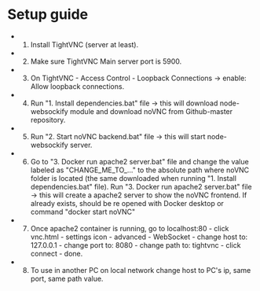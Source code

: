 # Setup guide
- 1. Install TightVNC (server at least).
- 2. Make sure TightVNC Main server port is 5900.
- 3. On TightVNC - Access Control - Loopback Connections -> enable: Allow loopback connections.
- 4. Run "1. Install dependencies.bat" file -> this will download node-websockify module and download
noVNC from Github-master repository.
- 5. Run "2. Start noVNC backend.bat" file -> this will start node-websockify server.
- 6. Go to "3. Docker run apache2 server.bat" file and change the value labeled as "CHANGE_ME_TO_..." to the absolute
path where noVNC folder is located (the same downloaded when running "1. Install dependencies.bat" file). Run "3. Docker run apache2 server.bat" file -> this will create a apache2 server to show the noVNC frontend. If already exists, should be re opened with Docker desktop or command "docker start noVNC"
- 7. Once apache2 container is running, go to localhost:80 - click vnc.html - settings icon - advanced - WebSocket - change host to: 127.0.0.1 - change port to: 8080 - change path to: tightvnc - click connect - done.
- 8. To use in another PC on local network change host to PC's ip, same port, same path value.